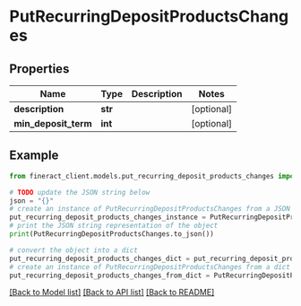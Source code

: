 # PutRecurringDepositProductsChanges


## Properties

Name | Type | Description | Notes
------------ | ------------- | ------------- | -------------
**description** | **str** |  | [optional] 
**min_deposit_term** | **int** |  | [optional] 

## Example

```python
from fineract_client.models.put_recurring_deposit_products_changes import PutRecurringDepositProductsChanges

# TODO update the JSON string below
json = "{}"
# create an instance of PutRecurringDepositProductsChanges from a JSON string
put_recurring_deposit_products_changes_instance = PutRecurringDepositProductsChanges.from_json(json)
# print the JSON string representation of the object
print(PutRecurringDepositProductsChanges.to_json())

# convert the object into a dict
put_recurring_deposit_products_changes_dict = put_recurring_deposit_products_changes_instance.to_dict()
# create an instance of PutRecurringDepositProductsChanges from a dict
put_recurring_deposit_products_changes_from_dict = PutRecurringDepositProductsChanges.from_dict(put_recurring_deposit_products_changes_dict)
```
[[Back to Model list]](../README.md#documentation-for-models) [[Back to API list]](../README.md#documentation-for-api-endpoints) [[Back to README]](../README.md)


